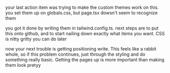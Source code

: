 your last action item was trying to make the custom themes work on this.
you set them up on globals.css, but page.tsx dowsn't seem to recognize them

you got it done by writing them in tailwind.config.ts. next steps are to put this onto github, and to start nailing down exactly what items you want. CSS is nitty gritty you can do later

now your next trouble is getting positioning write. This feels like a rabbit whole, so if this problem continues, just through the styling and do something really basic. Getting the pages up is more important than making them look pretyy

